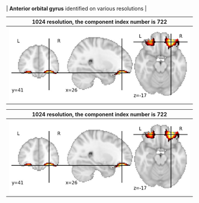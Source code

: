


| **Anterior orbital gyrus** identified on various resolutions |

| 1024 resolution, the component index number is 722|  
|:---:|  
| ![Component 1024](../1024/final/722.jpg "From component 1024: Anterior orbital gyrus") |

| 1024 resolution, the component index number is 722|  
|:---:|  
| ![Component 1024](../1024/final/722.jpg "From component 1024: Anterior orbital gyrus") |